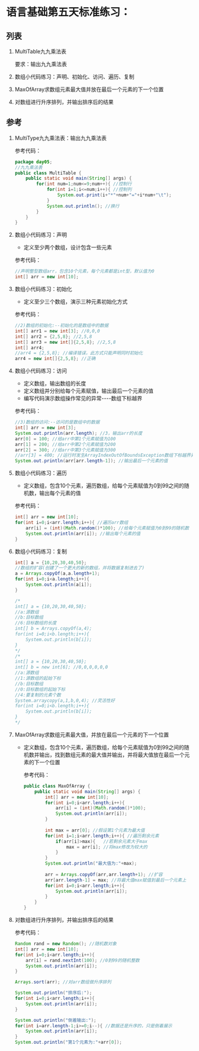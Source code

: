 # 语言基础第五天标准练习：

## 列表

1. MultiTable九九乘法表

   要求：输出九九乘法表

2. 数组小代码练习：声明、初始化、访问、遍历、复制

3. MaxOfArray求数组元素最大值并放在最后一个元素的下一个位置

4. 对数组进行升序排列，并输出排序后的结果



## 参考

1. MultiType九九乘法表：输出九九乘法表

   参考代码：

   ```java
   package day05;
   //九九乘法表
   public class MultiTable {
       public static void main(String[] args) {
           for(int num=1;num<=9;num++){ //控制行
               for(int i=1;i<=num;i++){ //控制列
                   System.out.print(i+"*"+num+"="+i*num+"\t");
               }
               System.out.println(); //换行
           }
       }
   }
   ```

2. 数组小代码练习：声明

   - 定义至少两个数组，设计包含一些元素

   参考代码：

   ```java
   //声明整型数组arr，包含10个元素，每个元素都是int型，默认值为0
   int[] arr = new int[10];
   ```

3. 数组小代码练习：初始化

   - 定义至少三个数组，演示三种元素初始化方式

   参考代码：

   ```java
   //2)数组的初始化:--初始化的是数组中的数据
   int[] arr1 = new int[3]; //0,0,0
   int[] arr2 = {2,5,8}; //2,5,8
   int[] arr3 = new int[]{2,5,8}; //2,5,8
   int[] arr4;
   //arr4 = {2,5,8}; //编译错误，此方式只能声明同时初始化
   arr4 = new int[]{2,5,8}; //正确
   ```

4. 数组小代码练习：访问

   - 定义数组，输出数组的长度
   - 定义数组并分别给每个元素赋值，输出最后一个元素的值
   - 编写代码演示数组操作常见的异常----数组下标越界

   参考代码：

   ```java
   //3)数组的访问:--访问的是数组中的数据
   int[] arr = new int[3];
   System.out.println(arr.length); //3，输出arr的长度
   arr[0] = 100; //给arr中第1个元素赋值为100
   arr[1] = 200; //给arr中第2个元素赋值为200
   arr[2] = 300; //给arr中第3个元素赋值为300
   //arr[3] = 400; //运行时发生ArrayIndexOutOfBoundsException数组下标越界异常
   System.out.println(arr[arr.length-1]); //输出最后一个元素的值
   ```

5. 数组小代码练习：遍历

   - 定义数组，包含10个元素，遍历数组，给每个元素赋值为0到99之间的随机数，输出每个元素的值

   参考代码：

   ```java
   int[] arr = new int[10];
   for(int i=0;i<arr.length;i++){ //遍历arr数组
       arr[i] = (int)(Math.random()*100); //给每个元素赋值为0到99的随机数
       System.out.println(arr[i]); //输出每个元素的值
   }
   ```

6. 数组小代码练习：复制

   ```java
   int[] a = {10,20,30,40,50};
   //数组的扩容(创建了一个更大的新的数组，并将数据复制进去了)
   a = Arrays.copyOf(a,a.length+1);
   for(int i=0;i<a.length;i++){
       System.out.println(a[i]);
   }
   
   /*
   int[] a = {10,20,30,40,50};
   //a:源数组
   //b:目标数组
   //6:目标数组的长度
   int[] b = Arrays.copyOf(a,4);
   for(int i=0;i<b.length;i++){
       System.out.println(b[i]);
   }
   */
   /*
   int[] a = {10,20,30,40,50};
   int[] b = new int[6]; //0,0,0,0,0,0
   //a:源数组
   //1:源数组的起始下标
   //b:目标数组
   //0:目标数组的起始下标
   //4:要复制的元素个数
   System.arraycopy(a,1,b,0,4); //灵活性好
   for(int i=0;i<b.length;i++){
       System.out.println(b[i]);
   }
   */
   ```

7. MaxOfArray求数组元素最大值，并放在最后一个元素的下一个位置

   - 定义数组，包含10个元素，遍历数组，给每个元素赋值为0到99之间的随机数并输出，找到数组元素的最大值并输出，并将最大值放在最后一个元素的下一个位置

     参考代码：

     ```java
     public class MaxOfArray {
         public static void main(String[] args) {
             int[] arr = new int[10];
             for(int i=0;i<arr.length;i++){
                 arr[i] = (int)(Math.random()*100);
                 System.out.println(arr[i]);
             }
     		
             int max = arr[0]; //假设第1个元素为最大值
             for(int i=1;i<arr.length;i++){ //遍历剩余元素
                 if(arr[i]>max){   //若剩余元素大于max
                     max = arr[i]; //将max修改为较大的
                 }
             }
             System.out.println("最大值为:"+max);
             
             arr = Arrays.copyOf(arr,arr.length+1); //扩容
             arr[arr.length-1] = max; //将最大值max赋值到最后一个元素上
             for(int i=0;i<arr.length;i++){
                 System.out.println(arr[i]);
             }
         }
     }
     ```

8. 对数组进行升序排列，并输出排序后的结果

   参考代码：

   ```java
   Random rand = new Random(); //随机数对象
   int[] arr = new int[10];
   for(int i=0;i<arr.length;i++){
       arr[i] = rand.nextInt(100); //0到99的随机整数
       System.out.println(arr[i]);
   }
   
   Arrays.sort(arr); //对arr数组做升序排列
   
   System.out.println("排序后:");
   for(int i=0;i<arr.length;i++){
       System.out.println(arr[i]);
   }
   
   System.out.println("倒着输出:");
   for(int i=arr.length-1;i>=0;i--){ //数据还是升序的，只是倒着展示
       System.out.println(arr[i]);
   }
   System.out.println("第1个元素为:"+arr[0]);
   ```

